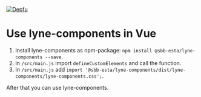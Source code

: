 [![Depfu](https://badges.depfu.com/badges/2823d85345c967287dccab0282830fa2/overview.svg)](https://depfu.com/github/lyne-design-system/lyne-getting-started?project_id=12763)

# Use lyne-components in Vue

1. Install lyne-components as npm-package: `npm install @sbb-esta/lyne-components --save`.
2. In `/src/main.js` import `defineCustomElements` and call the function.
2. In `/src/main.js` add `import '@sbb-esta/lyne-components/dist/lyne-components/lyne-components.css';`.

After that you can use lyne-components.
